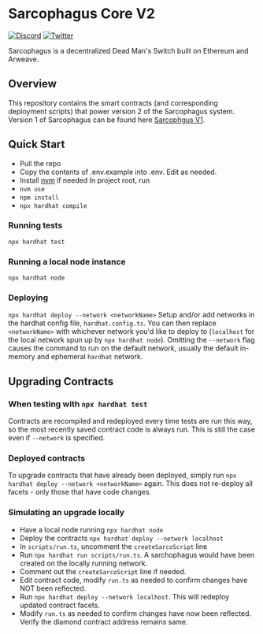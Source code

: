 # Sarcophagus Core V2

[![Discord](https://img.shields.io/discord/753398645507883099?color=768AD4&label=discord)](https://discord.com/channels/753398645507883099/)
[![Twitter](https://img.shields.io/twitter/follow/sarcophagusio?style=social)](https://twitter.com/sarcophagusio)

Sarcophagus is a decentralized Dead Man's Switch built on Ethereum and Arweave.

## Overview

This repository contains the smart contracts (and corresponding deployment scripts) that power version 2 of the Sarcophagus system. Version 1 of Sarcophagus can be found here [Sarcophgus V1](https://github.com/sarcophagus-org/sarcophagus-contracts).

## Quick Start

- Pull the repo
- Copy the contents of .env.example into .env. Edit as needed.
- Install [nvm](https://github.com/nvm-sh/nvm) if needed
  In project root, run
- `nvm use`
- `npm install`
- `npx hardhat compile`

### Running tests

`npx hardhat test`

### Running a local node instance

`npx hardhat node`

### Deploying

`npx hardhat deploy --network <networkName>`
Setup and/or add networks in the hardhat config file, `hardhat.config.ts`. 
You can then replace `<networkName>` with whichever network you'd like to deploy to (`localhost` for the local network spun up by `npx hardhat node`).
Omitting the `--network` flag causes the command to run on the default network, usually the default in-memory and ephemeral `hardhat` network.

## Upgrading Contracts

### When testing with `npx hardhat test`
Contracts are recompiled and redeployed every time tests are run this way, so the most recently saved contract code is always run.
This is still the case even if `--network` is specified.

### Deployed contracts
To upgrade contracts that have already been deployed, simply run `npx hardhat deploy --network <networkName>` again.
This does not re-deploy all facets - only those that have code changes.

### Simulating an upgrade locally
- Have a local node running `npx hardhat node`
- Deploy the contracts `npx hardhat deploy --network localhost`
- In `scripts/run.ts`, uncomment the `createSarcoScript` line
- Run `npx hardhat run scripts/run.ts`. A sarchophagus would have been created on the locally running network.
- Comment out the `createSarcoScript` line if needed.
- Edit contract code, modify `run.ts` as needed to confirm changes have NOT been reflected.
- Run `npx hardhat deploy --network localhost`. This will redeploy updated contract facets.
- Modify `run.ts` as needed to confirm changes have now been reflected. Verify the diamond contract address remains same.
